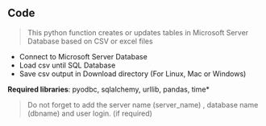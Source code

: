 ## Code

>This python function creates or updates tables in Microsoft Server Database based on CSV or excel files


- Connect to Microsoft Server Database
- Load csv until SQL Database
- Save csv output in Download directory (For Linux, Mac or Windows)


**Required libraries**: pyodbc, sqlalchemy, urllib, pandas, time*

>Do not forget to add the server name (server_name) , database name (dbname) and user login. (if required)
